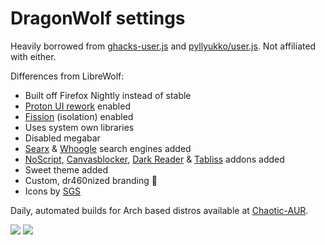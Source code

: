 # DragonWolf settings

Heavily borrowed from [ghacks-user.js](https://github.com/ghacksuserjs/ghacks-user.js) and [pyllyukko/user.js](https://github.com/pyllyukko/user.js). Not affiliated with either.

Differences from LibreWolf:
- Built off Firefox Nightly instead of stable
- [Proton UI rework](https://wiki.mozilla.org/Firefox/Proton) enabled
- [Fission](https://wiki.mozilla.org/Project_Fission) (isolation) enabled
- Uses system own libraries
- Disabled megabar
- [Searx](https://searx.garudalinux.org/) & [Whoogle](https://search.garudalinux.org/) search engines added
- [NoScript](https://addons.mozilla.org/en-US/firefox/addon/noscript/), [Canvasblocker](https://addons.mozilla.org/en-US/firefox/addon/canvasblocker/), [Dark Reader](https://addons.mozilla.org/en-US/firefox/addon/darkreader/) & [Tabliss](https://addons.mozilla.org/en-US/firefox/addon/tabliss/) addons added 
- Sweet theme added
- Custom, dr460nized branding 🐉
- Icons by [SGS](https://github.com/sgse)

Daily, automated builds for Arch based distros available at [Chaotic-AUR](https://chaotic.cx). 

<img src=https://gitlab.com/dr460nf1r3/dragonwolf-settings/-/raw/master/home.png/>
<img src=https://gitlab.com/dr460nf1r3/dragonwolf-settings/-/raw/master/about.png/>
